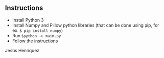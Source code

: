## Instructions
- Install Python 3
- Install Numpy and Pillow python libraries (that can be done using pip, for ex. `$ pip install numpy`)
- Run `$python -u main.py`
- Follow the instructions

Jesús Henríquez